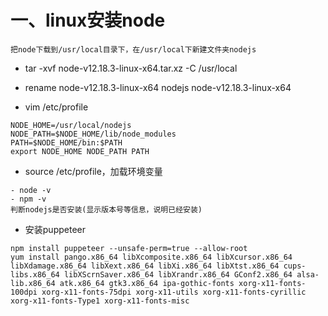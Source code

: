 # 一、linux安装node

```
把node下载到/usr/local目录下，在/usr/local下新建文件夹nodejs
```

- tar -xvf node-v12.18.3-linux-x64.tar.xz -C /usr/local
- rename node-v12.18.3-linux-x64 nodejs node-v12.18.3-linux-x64

- vim /etc/profile
```
NODE_HOME=/usr/local/nodejs
NODE_PATH=$NODE_HOME/lib/node_modules
PATH=$NODE_HOME/bin:$PATH
export NODE_HOME NODE_PATH PATH
```


- source /etc/profile，加载环境变量
```
- node -v
- npm -v
判断nodejs是否安装(显示版本号等信息，说明已经安装)
```

- 安装puppeteer
```
npm install puppeteer --unsafe-perm=true --allow-root
yum install pango.x86_64 libXcomposite.x86_64 libXcursor.x86_64 libXdamage.x86_64 libXext.x86_64 libXi.x86_64 libXtst.x86_64 cups-libs.x86_64 libXScrnSaver.x86_64 libXrandr.x86_64 GConf2.x86_64 alsa-lib.x86_64 atk.x86_64 gtk3.x86_64 ipa-gothic-fonts xorg-x11-fonts-100dpi xorg-x11-fonts-75dpi xorg-x11-utils xorg-x11-fonts-cyrillic xorg-x11-fonts-Type1 xorg-x11-fonts-misc
```
